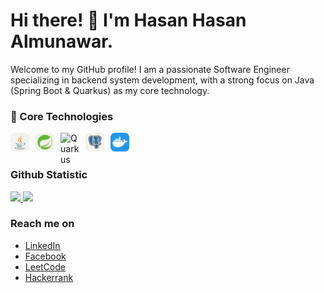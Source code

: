 # Hi there! 👋 I'm Hasan Hasan Almunawar.

Welcome to my GitHub profile! I am a passionate Software Engineer specializing in backend system development, with a strong focus on Java (Spring Boot & Quarkus) as my core technology.


### 🧰 Core Technologies

<img align="left" alt="Java" width="30px" style="padding-right:10px;" src="icons/Java-Light.svg"/>
<img align="left" alt="Spring" width="30px" style="padding-right:10px;" src="icons/Spring-Light.svg"/>
<img align="left" alt="Quarkus" width="30px" style="padding-right:10px;" src="https://assets.streamlinehq.com/image/private/w_300,h_300,ar_1/f_auto/v1/icons/2/quarkus-icon-zbfdmmlsjqmgsfxnkl3kl.png/quarkus-icon-0jc4z7b0uh67jmnhyq5ibd.png?_a=DATAg1AAZAA0"/>
<img align="left" alt="Postgres" width="30px" style="padding-right:10px;" src="icons/PostgreSQL-Light.svg"/>
<img align="left" alt="Docker" width="30px" style="padding-right:10px;" src="icons/Docker.svg"/>
  <br>
  <br>

### Github Statistic

<p align="left">
<a href="https://github.com/penuliscode">
  <img height="180em" src="https://github-readme-stats-eight-theta.vercel.app/api?username=hasanalmunawr&show_icons=true&theme=algolia&include_all_commits=true&count_private=true"/>
  <img height="180em" src="https://github-readme-stats-eight-theta.vercel.app/api/top-langs/?username=hasanalmunawr&layout=compact&layout=compact&theme=algolia"/>
</a>
</p>

### Reach me on
- <a href="https://linkedin.com/in/hasan-almunawar-083982278/">LinkedIn</a> 
- <a href="https://web.facebook.com/hasan.almunawar.315">Facebook</a>
- <a href="https://leetcode.com/hasan_23/">LeetCode</a>
- <a href="https://www.hackerrank.com/hasanalmunawar07">Hackerrank</a>

